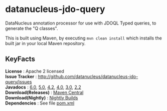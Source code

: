 datanucleus-jdo-query
=====================

DataNucleus annotation processor for use with JDOQL Typed queries, to generate the "Q classes".

This is built using Maven, by executing `mvn clean install` which installs the built jar in your local Maven repository.


KeyFacts
--------
__License__ : Apache 2 licensed  
__Issue Tracker__ : http://github.com/datanucleus/datanucleus-jdo-query/issues    
__Javadocs__ : [6.0](http://www.datanucleus.org/javadocs/jdo.query/6.0/), [5.0](http://www.datanucleus.org/javadocs/jdo.query/5.0/), [4.2](http://www.datanucleus.org/javadocs/jdo.query/4.2/), [4.0](http://www.datanucleus.org/javadocs/jdo.query/4.0/), [3.0](http://www.datanucleus.org/javadocs/jdo.query/3.0/),  [2.2](http://www.datanucleus.org/javadocs/jdo.query/2.2/)  
__Download(Releases)__ : [Maven Central](http://central.maven.org/maven2/org/datanucleus/datanucleus-jdo-query)  
__Download(Nightly)__ : [Nightly Builds](http://www.datanucleus.org/downloads/maven2-nightly/org/datanucleus/datanucleus-jdo-query)  
__Dependencies__ : See file [pom.xml](pom.xml)  
